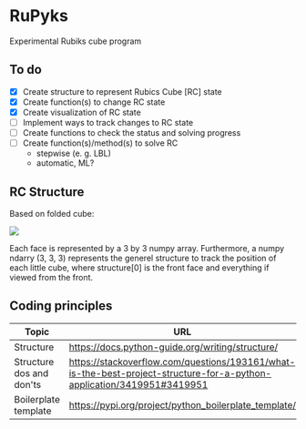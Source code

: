 # RuPyks

Experimental Rubiks cube program

## To do

- [x] Create structure to represent Rubics Cube [RC] state
- [x] Create function(s) to change RC state
- [x] Create visualization of RC state
- [ ] Implement ways to track changes to RC state
- [ ] Create functions to check the status and solving progress
- [ ] Create function(s)/method(s) to solve RC
    - stepwise (e. g. LBL)
    - automatic, ML?

## RC Structure

Based on folded cube:

[![](https://ruwix.com/pics/western-color-scheme-rubiks-cube.jpg)](https://ruwix.com/the-rubiks-cube/japanese-western-color-schemes/)

Each face is represented by a 3 by 3 numpy array. Furthermore, a numpy ndarry (3, 3, 3) represents the generel structure to track the position of each little cube, where structure[0] is the front face and everything if viewed from the front.

## Coding principles

Topic | URL
--- | ---
Structure | https://docs.python-guide.org/writing/structure/
Structure dos and don'ts | https://stackoverflow.com/questions/193161/what-is-the-best-project-structure-for-a-python-application/3419951#3419951
Boilerplate template | https://pypi.org/project/python_boilerplate_template/
